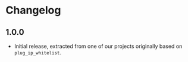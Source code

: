 # Changelog

## 1.0.0

- Initial release, extracted from one of our projects originally based on
  `plug_ip_whitelist`.

